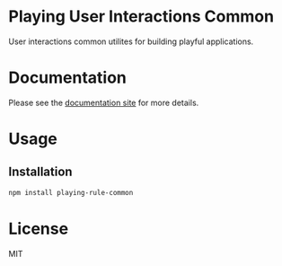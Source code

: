 Playing User Interactions Common
================================

User interactions common utilites for building playful applications.

# Documentation

Please see the [documentation site](https://playingio.github.io) for more details.

# Usage

## Installation

```bash
npm install playing-rule-common
```

# License

MIT